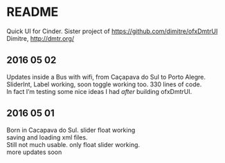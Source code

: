 # README

Quick UI for Cinder.
Sister project of https://github.com/dimitre/ofxDmtrUI  
Dimitre, http://dmtr.org/  

## 2016 05 02
Updates inside a Bus with wifi, from Caçapava do Sul to Porto Alegre. SliderInt, Label working, soon toggle working too.
330 lines of code.  
In fact I’m testing some nice ideas I had *after* building ofxDmtrUI. 

## 2016 05 01
Born in Cacapava do Sul. slider float working  
saving and loading xml files.  
Still not much usable. only float slider working.  
more updates soon 

